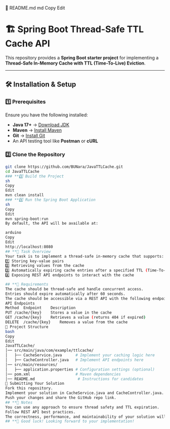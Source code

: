 📌 README.md
md
Copy
Edit
# 🏗️ Spring Boot Thread-Safe TTL Cache API

This repository provides a **Spring Boot starter project** for implementing a **Thread-Safe In-Memory Cache with TTL (Time-To-Live) Eviction**.

---

## **🛠️ Installation & Setup**
### **1️⃣ Prerequisites**
Ensure you have the following installed:
- **Java 17+** → [Download JDK](https://adoptium.net/)
- **Maven** → [Install Maven](https://maven.apache.org/install.html)
- **Git** → [Install Git](https://git-scm.com/)
- An API testing tool like **Postman** or **cURL**

### **2️⃣ Clone the Repository**
```sh
git clone https://github.com/BUNara/JavaTTLCache.git
cd JavaTTLCache
### **3️⃣ Build the Project
sh
Copy
Edit
mvn clean install
### **4️⃣ Run the Spring Boot Application
sh
Copy
Edit
mvn spring-boot:run
By default, the API will be available at:

arduino
Copy
Edit
http://localhost:8080
## **📌 Task Overview
Your task is to implement a thread-safe in-memory cache that supports:
1️⃣ Storing key-value pairs
2️⃣ Retrieving values from the cache
3️⃣ Automatically expiring cache entries after a specified TTL (Time-To-Live)
4️⃣ Exposing REST API endpoints to interact with the cache

## **📌 Requirements
The cache should be thread-safe and handle concurrent access.
Entries should expire automatically after 60 seconds.
The cache should be accessible via a REST API with the following endpoints:
API Endpoints
Method	Endpoint	Description
PUT	/cache/{key}	Stores a value in the cache
GET	/cache/{key}	Retrieves a value (returns 404 if expired)
DELETE	/cache/{key}	Removes a value from the cache
📂 Project Structure
bash
Copy
Edit
JavaTTLCache/
│── src/main/java/com/example/ttlcache/
│   ├── CacheService.java      # Implement your caching logic here
│   ├── CacheController.java   # Implement API endpoints here
│── src/main/resources/
│   ├── application.properties # Configuration settings (optional)
│── pom.xml                    # Maven dependencies
│── README.md                   # Instructions for candidates
📩 Submitting Your Solution
Fork this repository.
Implement your solution in CacheService.java and CacheController.java.
Push your changes and share the GitHub repo link.
## **📌 Notes
You can use any approach to ensure thread safety and TTL expiration.
Follow REST API best practices.
The correctness, performance, and maintainability of your solution will be evaluated.
## **🚀 Good luck! Looking forward to your implementation!
